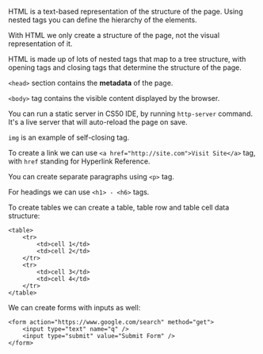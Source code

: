 HTML is a text-based representation of the structure of the page. Using nested tags you can define the hierarchy of the elements.

With HTML we only create a structure of the page, not the visual representation of it.

HTML is made up of lots of nested tags that map to a tree structure, with opening tags and closing tags that determine the structure of the page.

`<head>` section contains the __metadata__ of the page.

`<body>` tag contains the visible content displayed by the browser.

You can run a static server in CS50 IDE, by running `http-server` command. It's a live server that will auto-reload the page on save.

`img` is an example of self-closing tag.

To create a link we can use `<a href="http://site.com">Visit Site</a>` tag, with `href` standing for Hyperlink Reference.

You can create separate paragraphs using `<p>` tag.

For headings we can use `<h1> - <h6>` tags.

To create tables we can create a table, table row and table cell data structure:

```
<table>
    <tr>
        <td>cell 1</td>
        <td>cell 2</td>
    </tr>
    <tr>
        <td>cell 3</td>
        <td>cell 4</td>
    </tr>
</table>
```

We can create forms with inputs as well:

```
<form action="https://www.google.com/search" method="get">
    <input type="text" name="q" />
    <input type="submit" value="Submit Form" />
</form>
```